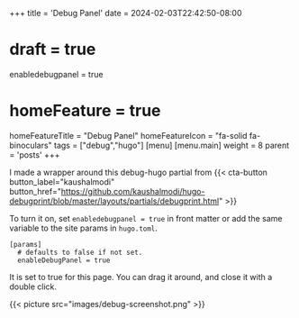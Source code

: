 +++
title = 'Debug Panel'
date = 2024-02-03T22:42:50-08:00
# draft = true
enabledebugpanel = true 
# homeFeature = true
homeFeatureTitle = "Debug Panel"
homeFeatureIcon = "fa-solid fa-binoculars"
tags = ["debug","hugo"]
[menu]
 [menu.main]
  weight = 8
  parent = 'posts'
+++

I made a wrapper around this debug-hugo partial from {{< cta-button button_label="kaushalmodi" button_href="https://github.com/kaushalmodi/hugo-debugprint/blob/master/layouts/partials/debugprint.html" >}}

To turn it on, set `enabledebugpanel = true` in front matter or add the same variable to the site params in `hugo.toml`.

<!--more-->

```
[params]
  # defaults to false if not set.
  enableDebugPanel = true 
```

It is set to true for this page. You can drag it around, and close it with a double click.

{{< picture src="images/debug-screenshot.png" >}}